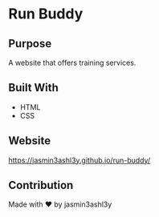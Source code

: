 # Run Buddy

## Purpose
A website that offers training services.

## Built With
* HTML
* CSS

## Website
https://jasmin3ashl3y.github.io/run-buddy/

## Contribution
Made with ❤️ by jasmin3ashl3y
